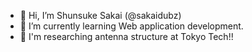 - 👋 Hi, I’m Shunsuke Sakai (@sakaidubz)
- 🌱 I’m currently learning Web application development.
- 🔬 I'm researching antenna structure at Tokyo Tech!!

<!---
sakaidubz/sakaidubz is a ✨ special ✨ repository because its `README.md` (this file) appears on your GitHub profile.
You can click the Preview link to take a look at your changes.
--->
